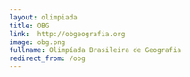 ```yaml
---
layout: olimpiada
title: OBG
link:  http://obgeografia.org
image: obg.png
fullname: Olimpíada Brasileira de Geografia
redirect_from: /obg
---
```


